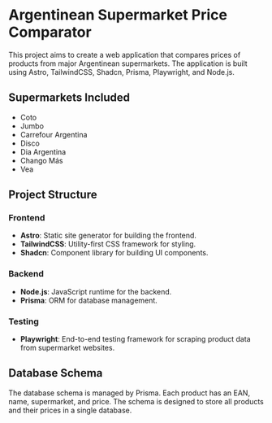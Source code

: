 # Argentinean Supermarket Price Comparator

This project aims to create a web application that compares prices of products from major Argentinean supermarkets. The application is built using Astro, TailwindCSS, Shadcn, Prisma, Playwright, and Node.js.

## Supermarkets Included
- Coto
- Jumbo
- Carrefour Argentina
- Disco
- Dia Argentina
- Chango Más
- Vea

## Project Structure

### Frontend
- **Astro**: Static site generator for building the frontend.
- **TailwindCSS**: Utility-first CSS framework for styling.
- **Shadcn**: Component library for building UI components.

### Backend
- **Node.js**: JavaScript runtime for the backend.
- **Prisma**: ORM for database management.

### Testing
- **Playwright**: End-to-end testing framework for scraping product data from supermarket websites.

## Database Schema

The database schema is managed by Prisma. Each product has an EAN, name, supermarket, and price. The schema is designed to store all products and their prices in a single database.
